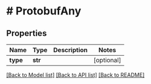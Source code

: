 # # ProtobufAny


## Properties 


Name | Type | Description | Notes
------------ | ------------- | ------------- | -------------
**type**| **str** |   | [optional]


[[Back to Model list]](../../README.md#models) [[Back to API list]](../../README.md#endpoints) [[Back to README]](../../README.md)

